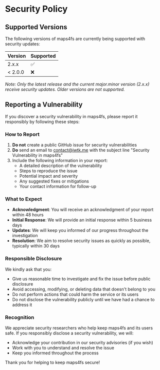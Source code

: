 # Security Policy

## Supported Versions

The following versions of maps4fs are currently being supported with security updates:

| Version | Supported          |
| ------- | ------------------ |
| 2.x.x   | :white_check_mark: |
| < 2.0.0 | :x:                |

*Note: Only the latest release and the current major.minor version (2.x.x) receive security updates. Older versions are not supported.*

## Reporting a Vulnerability

If you discover a security vulnerability in maps4fs, please report it responsibly by following these steps:

### How to Report

1. **Do not** create a public GitHub issue for security vulnerabilities
2. **Do** send an email to [contact@iwtk.me](mailto:contact@iwtk.me) with the subject line "Security Vulnerability in maps4fs"
3. Include the following information in your report:
   - A detailed description of the vulnerability
   - Steps to reproduce the issue
   - Potential impact and severity
   - Any suggested fixes or mitigations
   - Your contact information for follow-up

### What to Expect

- **Acknowledgment**: You will receive an acknowledgment of your report within 48 hours
- **Initial Response**: We will provide an initial response within 5 business days
- **Updates**: We will keep you informed of our progress throughout the investigation
- **Resolution**: We aim to resolve security issues as quickly as possible, typically within 30 days

### Responsible Disclosure

We kindly ask that you:
- Give us reasonable time to investigate and fix the issue before public disclosure
- Avoid accessing, modifying, or deleting data that doesn't belong to you
- Do not perform actions that could harm the service or its users
- Do not disclose the vulnerability publicly until we have had a chance to address it

### Recognition

We appreciate security researchers who help keep maps4fs and its users safe. If you responsibly disclose a security vulnerability, we will:
- Acknowledge your contribution in our security advisories (if you wish)
- Work with you to understand and resolve the issue
- Keep you informed throughout the process

Thank you for helping to keep maps4fs secure!
